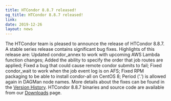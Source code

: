 ```yaml
---
title: HTCondor 8.8.7 released!
og_title: HTCondor 8.8.7 released!
link: 
date: 2019-12-26
layout: news
---
```


The HTCondor team is pleased to announce the release of HTCondor 8.8.7. A stable series release contains significant bug fixes.  Highlights of this release are: Updated condor_annex to work with upcoming AWS Lambda function changes; Added the ability to specify the order that job routes are applied; Fixed a bug that could cause remote condor submits to fail; Fixed condor_wait to work when the job event log is on AFS; Fixed RPM packaging to be able to install condor-all on CentOS 8; Period ('.') is allowed again in DAGMan node names.  More details about the fixes can be found in the <a href="http://htcondor.org/manual/v8.8.7/StableReleaseSeries88.html"> Version History</a>.  HTCondor 8.8.7 binaries and source code are available from our <a href="http://htcondor.org/downloads/">Downloads</a> page. 
